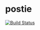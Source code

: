 # postie
[![Build Status](https://travis-ci.com/b-reynolds/postie.svg?branch=master)](https://travis-ci.com/b-reynolds/postie)
